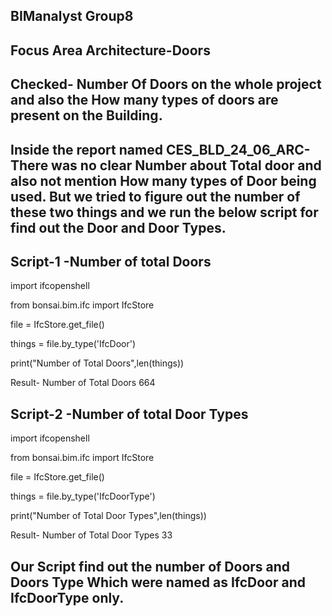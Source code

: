 ## BIManalyst Group8

## Focus Area Architecture-Doors

## Checked- Number Of Doors on the whole project and also the How many types of doors are present on the Building.

## Inside the report named CES_BLD_24_06_ARC-There was no clear Number about Total door and also not mention How many types of Door being used. But we tried to figure out the number of these two things and we run the below script for find out the Door and Door Types.
 
## Script-1 -Number of total Doors

import ifcopenshell

from bonsai.bim.ifc import IfcStore

file = IfcStore.get_file()

things = file.by_type('IfcDoor')

print("Number of Total Doors",len(things))

Result- Number of Total Doors 664

## Script-2 -Number of total Door Types

import ifcopenshell

from bonsai.bim.ifc import IfcStore

file = IfcStore.get_file()

things = file.by_type('IfcDoorType')

print("Number of Total Door Types",len(things)) 

Result- Number of Total Door Types 33


## Our Script find out the number of Doors and Doors Type Which  were named as IfcDoor and IfcDoorType only.
